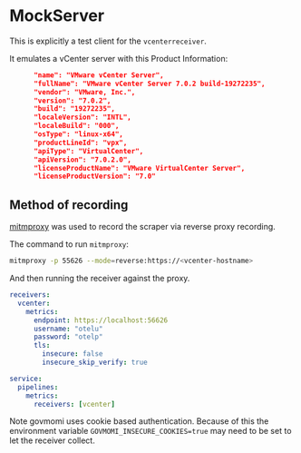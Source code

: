 # MockServer

This is explicitly a test client for the `vcenterreceiver`.

It emulates a vCenter server with this Product Information:

```json
      "name": "VMware vCenter Server",
      "fullName": "VMware vCenter Server 7.0.2 build-19272235",
      "vendor": "VMware, Inc.",
      "version": "7.0.2",
      "build": "19272235",
      "localeVersion": "INTL",
      "localeBuild": "000",
      "osType": "linux-x64",
      "productLineId": "vpx",
      "apiType": "VirtualCenter",
      "apiVersion": "7.0.2.0",
      "licenseProductName": "VMware VirtualCenter Server",
      "licenseProductVersion": "7.0"
```

## Method of recording

[mitmproxy](https://docs.mitmproxy.org/stable/) was used to record the scraper via reverse proxy recording.

The command to run `mitmproxy`:

```sh
mitmproxy -p 55626 --mode=reverse:https://<vcenter-hostname>
```

And then running the receiver against the proxy.

```yaml
receivers:
  vcenter:
    metrics:
      endpoint: https://localhost:56626
      username: "otelu"
      password: "otelp"
      tls:
        insecure: false
        insecure_skip_verify: true

service:
  pipelines:
    metrics:
      receivers: [vcenter]
```

Note govmomi uses cookie based authentication. Because of this the environment variable `GOVMOMI_INSECURE_COOKIES=true` may need to be set to let the receiver collect.
